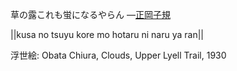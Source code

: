 草の露これも蛍になるやらん
—[正岡子規](https://ja.wikipedia.org/wiki/正岡子規)

||kusa no tsuyu kore mo hotaru ni naru ya ran||

浮世絵: Obata Chiura, Clouds, Upper Lyell Trail, 1930